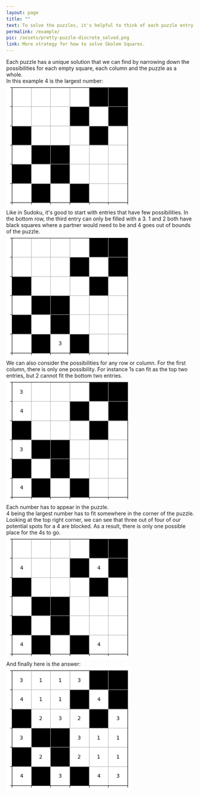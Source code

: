```yaml
---
layout: page
title: ""
text: To solve the puzzles, it's helpful to think of each puzzle entry as being part of a square. 
permalink: /example/
pic: /assets/pretty-puzzle-discrete_solved.png
link: More strategy for how to solve Skolem Squares.
---
```


<div class="page-wrap">
Each puzzle has a unique solution that we can find by narrowing down the possibilities for each empty square, each column and the puzzle as a whole.<br>
In this example 4 is the largest number: <br>

</div>

<img class="example_img" src="/assets/example-page/4-6-6.png">

<div class="page-wrap">
Like in Sudoku, it's good to start with entries that have few possibilities.
In the bottom row, the third entry can only be filled with a 3.
1 and 2 both have black squares where a partner would need to be and 4 goes out of bounds of the puzzle.<br>
</div>


<img class="example_img" src="/assets/example-page/4-6-6-example1.png">

<div class="page-wrap">
We can also consider the possibilities for any row or column.
For the first column, there is only one possibility.
For instance 1s can fit as the top two entries, but 2 cannot fit the bottom two entries.<br>
</div>


<img class="example_img" src="/assets/example-page/4-6-6-example2.png">

<div class="page-wrap">
Each number has to appear in the puzzle. <br>
4 being the largest number has to fit somewhere in the corner of the puzzle.
Looking at the top right corner, we can see that three out of four of our potential spots for a 4 are blocked.
As a result, there is only one possible place for the 4s to go.<br>
</div>

<img class="example_img" src="/assets/example-page/4-6-6-example3.png">

<div class="page-wrap">
And finally here is the answer: <br>
</div>

<img class="example_img" src="/assets/example-page/4-6-6-solved.png">
